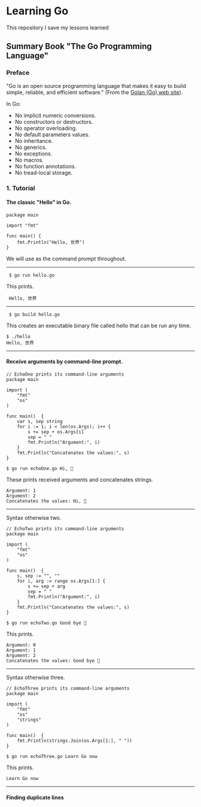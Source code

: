 # Learning Go
This repository I save my lessons learned

## Summary Book "The Go Programming Language"

### Preface
"Go is an open source programming language that makes it easy to build simple, reliable,
and efficient software." (From the [Golan (Go) web site](https://golang.org/)).

In Go:
* No implicit numeric conversions.
* No constructors or destructors.
* No operator overloading.
* No default parameters values.
* No inheritance.
* No generics.
* No exceptions.
* No macros.
* No function annotations.
* No tread-local storage.

### 1. Tutorial

#### The classic "Hello" in Go.
```
package main

import "fmt"

func main() {
	fmt.Println("Hello, 世界")
}
```
We will use as the command prompt throughout.
***
``` $ go run hello.go```

This prints.

``` Hello, 世界```
***
``` $ go build hello.go```

This creates an executable binary file called hello that can be run any time.

```
$ ./hello
Hello, 世界
```
***
#### Receive arguments by command-line prompt.
```
// EchoOne prints its command-line arguments
package main

import (
	"fmt"
	"os"
)

func main()  {
	var s, sep string
	for i := 1; i < len(os.Args); i++ {
		s += sep + os.Args[i]
		sep = " "
		fmt.Println("Argument:", i)
	}
	fmt.Println("Concatenates the values:", s)
}
```
```
$ go run echoOne.go Hi, 🐍
```

These prints received arguments and concatenates strings.

```
Argument: 1
Argument: 2
Concatenates the values: Hi, 🐍
```
***
Syntax otherwise two.
```
// EchoTwo prints its command-line arguments
package main

import (
	"fmt"
	"os"
)

func main()  {
	s, sep := "", ""
	for i, arg := range os.Args[1:] {
		s += sep + arg
		sep = " "
		fmt.Println("Argument:", i)
	}
	fmt.Println("Concatenates the values:", s)
}
```
```
$ go run echoTwo.go Good bye 🍏
```

This prints.

```
Argument: 0
Argument: 1
Argument: 2
Concatenates the values: Good bye 🍏
```
***
Syntax otherwise three.
```
// EchoThree prints its command-line arguments
package main

import (
	"fmt"
	"os"
	"strings"
)

func main()  {
	fmt.Println(strings.Join(os.Args[1:], " "))
}
```
```
$ go run echoThree.go Learn Go now
```

This prints.

```
Learn Go now
```
***
#### Finding duplicate lines
